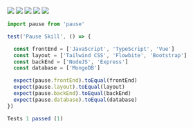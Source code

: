 ![](http://github-profile-summary-cards.vercel.app/api/cards/profile-details?username=akizyfee&theme=ocean_dark)
![](http://github-profile-summary-cards.vercel.app/api/cards/repos-per-language?username=akizyfee&theme=ocean_dark)
![](http://github-profile-summary-cards.vercel.app/api/cards/most-commit-language?username=akizyfee&theme=ocean_dark)
![](http://github-profile-summary-cards.vercel.app/api/cards/stats?username=akizyfee&theme=ocean_dark)
![](http://github-profile-summary-cards.vercel.app/api/cards/productive-time?username=akizyfee&theme=ocean_dark&utcOffset=8)

```js
import pause from 'pause'

test('Pause Skill', () => {

  const frontEnd = ['JavaScript', 'TypeScript', 'Vue']
  const layout = ['Tailwind CSS', 'Flowbite', 'Bootstrap']
  const backEnd = ['NodeJS', 'Express']
  const database = ['MongoDB']

  expect(pause.frontEnd).toEqual(frontEnd)
  expect(pause.layout).toEqual(layout)
  expect(pause.backEnd).toEqual(backEnd)
  expect(pause.database).toEqual(database)
})

Tests 1 passed (1)
```
